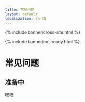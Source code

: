 ```yaml
---
title: 常见问题
layout: default
localization: zh-CN
---
```


{% include banner/cross-site.html %}

{% include banner/not-ready.html %}

# 常见问题

## 准备中

嘿嘿
